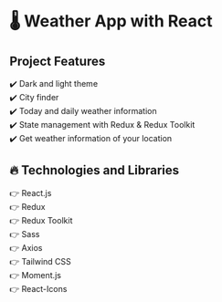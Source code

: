 # :thermometer: Weather App with React

## Project Features

:heavy_check_mark: Dark and light theme <br />
:heavy_check_mark: City finder <br />
:heavy_check_mark: Today and daily weather information <br />
:heavy_check_mark: State management with Redux & Redux Toolkit <br />
:heavy_check_mark: Get weather information of your location <br />

## :fire: Technologies and Libraries

:point_right: React.js <br />
:point_right: Redux <br />
:point_right: Redux Toolkit <br />
:point_right: Sass <br />
:point_right: Axios <br />
:point_right: Tailwind CSS <br />
:point_right: Moment.js <br />
:point_right: React-Icons <br />
